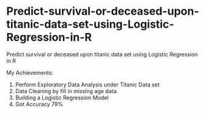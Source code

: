 # Predict-survival-or-deceased-upon-titanic-data-set-using-Logistic-Regression-in-R
Predict survival or deceased upon titanic data set using Logistic Regression in R


My Achievements:
1.  Perform Exploratory Data Analysis under Titanic Data set
2.  Data Cleaning by fill in missing age data.
3.  Building a Logistic Regression Model 
4.  Got Accuracy 79%
